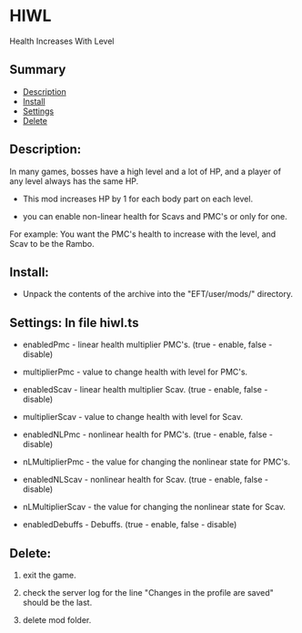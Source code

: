 # HIWL
Health Increases With Level

## Summary
- [Description](#Description)
- [Install](#Install)
- [Settings](#Settings)
- [Delete](#Delete)

## Description:

In many games, bosses have a high level and a lot of HP, and a player of any level always has the same HP.

* This mod increases HP by 1 for each body part on each level.

* you can enable non-linear health for Scavs and PMC's or only for one.

For example: You want the PMC's health to increase with the level, and Scav to be the Rambo.

## Install:

* Unpack the contents of the archive into the "EFT/user/mods/" directory.

## Settings: In file hiwl.ts

* enabledPmc - linear health multiplier PMC's. (true - enable, false - disable)

* multiplierPmc - value to change health with level for PMC's.

* enabledScav - linear health multiplier Scav. (true - enable, false - disable)

* multiplierScav - value to change health with level for Scav.

* enabledNLPmc - nonlinear health for PMC's. (true - enable, false - disable)

* nLMultiplierPmc - the value for changing the nonlinear state for PMC's.

* enabledNLScav - nonlinear health for Scav. (true - enable, false - disable)

* nLMultiplierScav - the value for changing the nonlinear state for Scav.

* enabledDebuffs - Debuffs. (true - enable, false - disable)

## Delete:

1. exit the game.

2. check the server log for the line "Changes in the profile are saved" should be the last.

3. delete mod folder.

